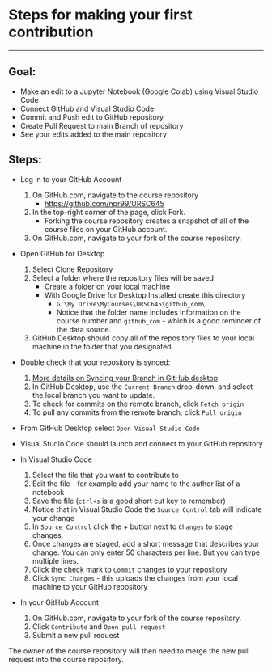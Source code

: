 # Steps for making your first contribution
---

## Goal: 
- Make an edit to a Jupyter Notebook (Google Colab) using Visual Studio Code
- Connect GitHub and Visual Studio Code
- Commit and Push edit to GitHub repository
- Create Pull Request to main Branch of repository
- See your edits added to the main repository

## Steps:
* Log in to your GitHub Account
    1. On GitHub.com, navigate to the course repository
        * https://github.com/npr99/URSC645
    2. In the top-right corner of the page, click Fork.
        * Forking the course repository creates a snapshot of all of the course files on your GitHub account.
    3. On GitHub.com, navigate to your fork of the course repository.

* Open GitHub for Desktop
    1. Select Clone Repository
    2. Select a folder where the repository files will be saved
        * Create a folder on your local machine
        * With Google Drive for Desktop Installed create this directory
            * `G:\My Drive\MyCourses\URSC645\github_com\`
            * Notice that the folder name includes information on the course number and `github_com` - which is a good reminder of the data source.
    3. GitHub Desktop should copy all of the repository files to your local machine in the folder that you designated. 

* Double check that your repository is synced:
    1. <a href="https://docs.github.com/en/desktop/contributing-and-collaborating-using-github-desktop/keeping-your-local-repository-in-sync-with-github/syncing-your-branch" target="_blank">More details on Syncing your Branch in GitHub desktop</a>
    2. In GitHub Desktop, use the `Current Branch` drop-down, and select the local branch you want to update.
    3. To check for commits on the remote branch, click `Fetch origin`
    4. To pull any commits from the remote branch, click `Pull origin`
    
* From GitHub Desktop select `Open Visual Studio Code`
* Visual Studio Code should launch and connect to your GitHub repository

* In Visual Studio Code
    1. Select the file that you want to contribute to
    2. Edit the file - for example add your name to the author list of a notebook
    3. Save the file (`ctrl+s` is a good short cut key to remember)
    4. Notice that in Visual Studio Code the `Source Control` tab will indicate your change
    5. In `Source Control` click the + button next to `Changes` to stage changes.
    6. Once changes are staged, add a short message that describes your change. You can only enter 50 characters per line. But you can type multiple lines.
    7. Click the check mark to `Commit` changes to your repository
    8. Click `Sync Changes` - this uploads the changes from your local machine to your GitHub repository

* In your GitHub Account
    1. On GitHub.com, navigate to your fork of the course repository.
    2. Click `Contribute` and `Open pull request`
    3. Submit a new pull request 
    
The owner of the course repository will then need to merge the new pull request into the course repository.